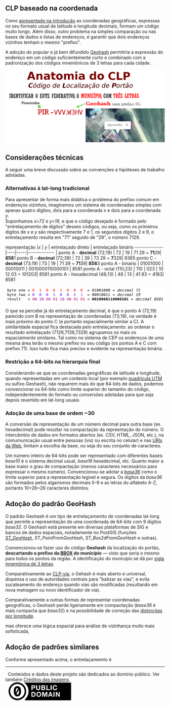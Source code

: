 ## CLP baseado na coordenada

Como [apresentado na introdução](README.md) as coordenadas geográficas, expressas no seu formato usual de latitude e longitude decimais, formam um código muito longo. Além disso, outro problema na simples comparação ou nas bases de dados e listas de endereços, é garantir que dois endereços vizinhos tenham o mesmo "prefixo".

A adoção do popular e já bem difundido [Geohash](https://en.wikipedia.org/wiki/Geohash) permitiria a expressão do endereço em um código suficientemente curto e combinado com a padronização dos códigos mnemônicos de 3 letras para cada cidade.

![](assets/CLP-anatomia-coord.png)


## Considerações técnicas
A seguir uma breve discussão sobre as convenções e hipóteses de trabalho adotadas.

### Alternativas à lat-long tradicional

Para apresentar  de forma mais didática o problema do prefixo comum em endereços vizinhos, imaginemos um sistema de coordenadas simples com apenas quatro dígitos, dois para a coordenada _x_ e dois para a coordenada _y_. <br/>Suponhamos *x=72* e *y=19*,  e que o código desejado é formado pelo "entrelaçamemto de dígitos" desses códigos, ou seja, como os primeiros dígitos de *x* e *y*  são respectivamente 7 e 1, os segundos dígitos 2 e 9, o entrelaçamento resulta em "71" seguido de "29", o número 7129.

representação |*x* | *y* | entrelaçado direto | entrelaçado binário
--------------|----|-----|------------- |
ponto A -  **decimal** (72;19) | 72  | 19 | 71 29 = **71**29| **858**1
ponto B -  **decimal** (72;39) | 72  | 39 | 73 29 = **7**329| 9365
ponto C -  **decimal** (73;19) | 73  | 19 | 71 39 = **71**39| **858**3
ponto A - binário  | 01001000  | 00010011 | 0010000110000101 | 8581
ponto A - octal (110;23)  | 110  | 023 | 10 12 03 = 101203| 8581
ponto A -  hexadecimal (48;13) | 48  | 13 | 41 83 = 4183| 8581

![](assets/bit-enterlace01.png)

O que se percebe já do entrelaçamento decimal, é que o ponto A (72;19) parecido com B na representação de coordenadas (73;19), na verdade é mais próximo do ponto C (e portanto espacialmente similar a C). A similaridade espacial fica destacada pelo entrelaçamento: ao ordenar o resultado entrelaçado (7129,7139,7329)  agrupamos os mais os espacialmente similares. Tal como no sistema de CEP os endereços de uma mesma área terão o mesmo prefixo no seu código (os pontos A e C com prefixo 71).  Isso tudo fica mais preciso e evidente na representação binária.

### Restrição a 64-bits na hierarquia final

Considerando-se que as coordenadas geográficas de latitude e longitude, quando representadas em um contexto local (por exemplo [quadrícula UTM](https://pt.wikipedia.org/wiki/Universal_Transversa_de_Mercator) ou sufixo Geohash), não requerem mais do que 64-bits de dados, podemos convencionar os 64-bits como limite superior do tamanho do código, independentemente do formato ou conversões adotadas para que seja depois revertido em lat-long usuais.

### Adoção de uma base de ordem ~30

A conversão da representação de um número decimal para outra base (ex. hexadecimal) pode resultar na compactação da repreentação do número. O intercâmbio de dados em formatos abertos (ex. CSV, HTML, JSON, etc.), na comumunicação usual entre pessoas (voz ou escrita no celular) e nas [URIs da Web](https://en.wikipedia.org/wiki/Uniform_Resource_Identifier), limitam a escolha da base, ou seja do seu conjunto de caracteres.

Um número inteiro de 64-bits pode ser representado com diferentes bases: *base10* é o sistema decimal usual, *base16* hexadecimal, etc. Quanto maior a base maior o grau de compactação (menos caracteres necessários para expressar o mesmo número). Convencionou-se adotar a  [*base36*](https://en.wikipedia.org/wiki/Base36) como o limite superior para a representação legível e segura. Os dígitos da *base36* são formados pelos algarismos decimais 0-9 e as letras do alfabeto A-Z, portanto 10+26=26 caracteres distintos.

## Adoção do padrão GeoHash

O padrão Geohash é um tipo de entrelaçamemto de coordenadas lat-long que permite a representação de uma coordenada de 64-bits com 9 dígitos *base32*. O  Geohash está presente em diversas plataformas de SIG e bancos de dados espaciais, notadamente no PostGIS (funções [*ST_GeoHash*](https://postgis.net/docs/ST_GeoHash.html), *ST_PointFromGeoHash*, *ST_Box2dFromGeoHash* e outras).

Convencionou-se fazer uso do código **Geohash** da localização do portão, **descartando o prefixo da [BBOX](https://en.wikipedia.org/wiki/Minimum_bounding_box) do município** &mdash; visto que seria o mesmo para todos os pontos da região. A identificação do município se dá por  [sigla mnemônica de 3 letras](sigla3letras-municipio.md).

Comparativamente ao [CLP-via](spec-CLP-via.md), o Gehash é mais aberto e universal,  dispensa o uso de autoridades centrais para "batizar as vias", e evita sucateamento do endereço quando vias são modificadas (resultando em nova metragem ou novo identificador de via).

Comparativamente a outras formas de representar coordenadas geográficas, o Geohash perde ligeiramente em compactação (*base36* é mais compacta que *base32*) e na possibilidade de correção das [distorções por longitude](https://wiki.openstreetmap.org/wiki/Precision_of_coordinates#Precision_of_longitudes).

mas oferece uma lógica espacial para análise de vizinhança muito mais sofisticada,

## Adoção de padrões similares

Conforme apresentado acima, o entrelaçamemto é

------

&#160;&#160;Conteúdos e dados deste projeto são dedicados ao domínio público. Ver também [Créditos das imagens](assets/README.md#Imagens).   <br/>&#160;&#160;[![](assets/CC0-logo-200px.png) ](LICENSE.md)
